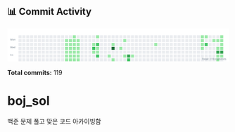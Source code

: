 <!-- HEATMAP:START -->
## 📊 Commit Activity

![Commit Heatmap](./heatmap.svg)

**Total commits:** 119
<!-- HEATMAP:END -->

# boj_sol
백준 문제 풀고 맞은 코드 아카이빙함
